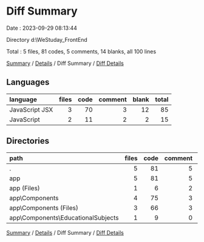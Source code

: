 # Diff Summary

Date : 2023-09-29 08:13:44

Directory d:\\WeStuday_FrontEnd

Total : 5 files,  81 codes, 5 comments, 14 blanks, all 100 lines

[Summary](results.md) / [Details](details.md) / Diff Summary / [Diff Details](diff-details.md)

## Languages
| language | files | code | comment | blank | total |
| :--- | ---: | ---: | ---: | ---: | ---: |
| JavaScript JSX | 3 | 70 | 3 | 12 | 85 |
| JavaScript | 2 | 11 | 2 | 2 | 15 |

## Directories
| path | files | code | comment | blank | total |
| :--- | ---: | ---: | ---: | ---: | ---: |
| . | 5 | 81 | 5 | 14 | 100 |
| app | 5 | 81 | 5 | 14 | 100 |
| app (Files) | 1 | 6 | 2 | 0 | 8 |
| app\\Components | 4 | 75 | 3 | 14 | 92 |
| app\\Components (Files) | 3 | 66 | 3 | 12 | 81 |
| app\\Components\\EducationalSubjects | 1 | 9 | 0 | 2 | 11 |

[Summary](results.md) / [Details](details.md) / Diff Summary / [Diff Details](diff-details.md)